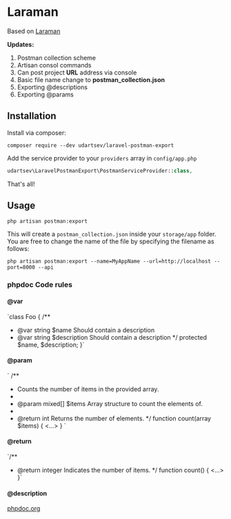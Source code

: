 # Laraman

Based on [Laraman](https://github.com/RL-Studio/laraman)

**Updates:** 
1. Postman collection scheme
2. Artisan consol commands
3. Can post project **URL** address via console
4. Basic file name change to **postman_collection.json**
5. Exporting @descriptions
6. Exporting @params

## Installation
Install via composer:
```
composer require --dev udartsev/laravel-postman-export
```

Add the service provider to your `providers` array in `config/app.php`

```php
udartsev\LaravelPostmanExport\PostmanServiceProvider::class,
```

That's all!

## Usage

```
php artisan postman:export
```

This will create a `postman_collection.json` inside your `storage/app` folder. You are free to change the name of the file by specifying the filename as follows:

```
php artisan postman:export --name=MyAppName --url=http://localhost --port=8000 --api
```

### phpdoc Code rules
#### @var
`class Foo
{
  /**
   * @var string $name        Should contain a description
   * @var string $description Should contain a description
   */
  protected $name, $description;
}`

#### @param
`
/**
  * Counts the number of items in the provided array.
  *
  * @param mixed[] $items Array structure to count the elements of.
  *
  * @return int Returns the number of elements.
  */
 function count(array $items)
 {
     <...>
 }
 `
 
#### @return
`/**
  * @return integer Indicates the number of items.
  */
 function count()
 {
     <...>
 }`
 
#### @description

[phpdoc.org](https://docs.phpdoc.org/references/phpdoc/index.html)